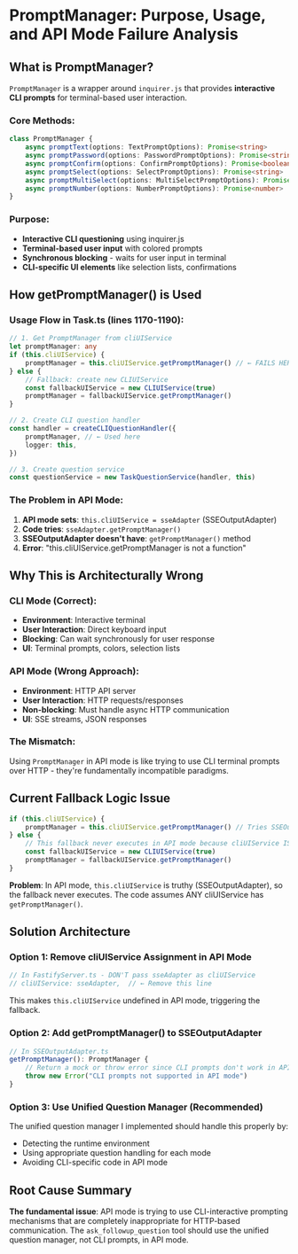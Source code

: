# PromptManager: Purpose, Usage, and API Mode Failure Analysis

## What is PromptManager?

`PromptManager` is a wrapper around `inquirer.js` that provides **interactive CLI prompts** for terminal-based user interaction.

### Core Methods:

```typescript
class PromptManager {
	async promptText(options: TextPromptOptions): Promise<string>
	async promptPassword(options: PasswordPromptOptions): Promise<string>
	async promptConfirm(options: ConfirmPromptOptions): Promise<boolean>
	async promptSelect(options: SelectPromptOptions): Promise<string>
	async promptMultiSelect(options: MultiSelectPromptOptions): Promise<string[]>
	async promptNumber(options: NumberPromptOptions): Promise<number>
}
```

### Purpose:

- **Interactive CLI questioning** using inquirer.js
- **Terminal-based user input** with colored prompts
- **Synchronous blocking** - waits for user input in terminal
- **CLI-specific UI elements** like selection lists, confirmations

## How getPromptManager() is Used

### Usage Flow in Task.ts (lines 1170-1190):

```typescript
// 1. Get PromptManager from cliUIService
let promptManager: any
if (this.cliUIService) {
	promptManager = this.cliUIService.getPromptManager() // ← FAILS HERE in API mode
} else {
	// Fallback: create new CLIUIService
	const fallbackUIService = new CLIUIService(true)
	promptManager = fallbackUIService.getPromptManager()
}

// 2. Create CLI question handler
const handler = createCLIQuestionHandler({
	promptManager, // ← Used here
	logger: this,
})

// 3. Create question service
const questionService = new TaskQuestionService(handler, this)
```

### The Problem in API Mode:

1. **API mode sets**: `this.cliUIService = sseAdapter` (SSEOutputAdapter)
2. **Code tries**: `sseAdapter.getPromptManager()`
3. **SSEOutputAdapter doesn't have**: `getPromptManager()` method
4. **Error**: "this.cliUIService.getPromptManager is not a function"

## Why This is Architecturally Wrong

### CLI Mode (Correct):

- **Environment**: Interactive terminal
- **User Interaction**: Direct keyboard input
- **Blocking**: Can wait synchronously for user response
- **UI**: Terminal prompts, colors, selection lists

### API Mode (Wrong Approach):

- **Environment**: HTTP API server
- **User Interaction**: HTTP requests/responses
- **Non-blocking**: Must handle async HTTP communication
- **UI**: SSE streams, JSON responses

### The Mismatch:

Using `PromptManager` in API mode is like trying to use CLI terminal prompts over HTTP - they're fundamentally incompatible paradigms.

## Current Fallback Logic Issue

```typescript
if (this.cliUIService) {
	promptManager = this.cliUIService.getPromptManager() // Tries SSEOutputAdapter
} else {
	// This fallback never executes in API mode because cliUIService IS set
	const fallbackUIService = new CLIUIService(true)
	promptManager = fallbackUIService.getPromptManager()
}
```

**Problem**: In API mode, `this.cliUIService` is truthy (SSEOutputAdapter), so the fallback never executes. The code assumes ANY cliUIService has `getPromptManager()`.

## Solution Architecture

### Option 1: Remove cliUIService Assignment in API Mode

```typescript
// In FastifyServer.ts - DON'T pass sseAdapter as cliUIService
// cliUIService: sseAdapter,  // ← Remove this line
```

This makes `this.cliUIService` undefined in API mode, triggering the fallback.

### Option 2: Add getPromptManager() to SSEOutputAdapter

```typescript
// In SSEOutputAdapter.ts
getPromptManager(): PromptManager {
    // Return a mock or throw error since CLI prompts don't work in API mode
    throw new Error("CLI prompts not supported in API mode")
}
```

### Option 3: Use Unified Question Manager (Recommended)

The unified question manager I implemented should handle this properly by:

- Detecting the runtime environment
- Using appropriate question handling for each mode
- Avoiding CLI-specific code in API mode

## Root Cause Summary

**The fundamental issue**: API mode is trying to use CLI-interactive prompting mechanisms that are completely inappropriate for HTTP-based communication. The `ask_followup_question` tool should use the unified question manager, not CLI prompts, in API mode.
